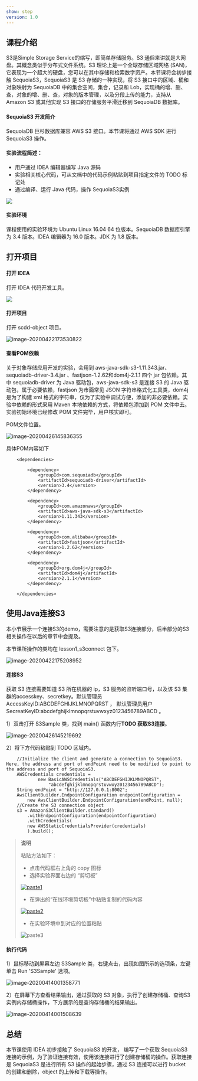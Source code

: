 ```yaml
---
show: step
version: 1.0 
---
```


## 课程介绍

S3是Simple Storage Service的缩写，即简单存储服务。S3 通俗来讲就是大网盘。其概念类似于分布式文件系统。S3 理论上是一个全球存储区域网络 (SAN)，它表现为一个超大的硬盘，您可以在其中存储和检索数字资产。本节课将会初步接触 SequoiaS3，SequoiaS3 是 S3 存储的一种实现，将 S3 接口中的区域、桶和对象映射为 SequoiaDB 中的集合空间，集合，记录和 Lob，实现桶的增、删、查，对象的增、删、查，对象的版本管理，以及分段上传的能力，支持从 Amazon S3 或其他实现 S3 接口的存储服务平滑迁移到 SequoiaDB 数据库。 

#### SequoiaS3 开发简介

SequoiaDB 巨杉数据库兼容 AWS S3 接口。本节课将通过 AWS SDK 进行 SequoiaS3 操作。

#### 实验流程简述：

- 用户通过 IDEA 编辑器编写 Java 源码
- 实验相关核心代码，可从文档中的代码示例粘贴到项目指定文件的 TODO 标记处
- 通过编译、运行 Java 代码，操作 SequoiaS3实例

![](https://doc.shiyanlou.com/courses/1736/1207281/7b1731fc121e3b460dcd9841eb0218a6-0)

#### 实验环境

课程使用的实验环境为 Ubuntu Linux 16.04 64 位版本。SequoiaDB 数据库引擎为 3.4 版本。IDEA 编辑器为 16.0 版本。JDK 为 1.8 版本。

## 打开项目

#### 打开 IDEA

打开 IDEA 代码开发工具。

![](https://doc.shiyanlou.com/courses/1736/1207281/06650396616c742995bb63fcf933fac5-0)

#### 打开项目

打开 scdd-object 项目。

![image-20200422173530822](https://doc.shiyanlou.com/courses/1737/1207281/8fae6ec098d2e1f9a431636f6f919ad8-0)

#### 查看POM依赖

关于对象存储应用开发的实验，会用到 aws-java-sdk-s3-1.11.343.jar、sequoiadb-driver-3.4.jar 、fastjson-1.2.62和dom4j-2.1.1 四个 jar 包依赖。其中 sequoiadb-driver 为 Java 驱动包，aws-java-sdk-s3 是连接 S3 的 Java 驱动包，属于必要依赖，fastjson 为市面常见 JSON 字符串格式化工具类，dom4j 是为了构建 xml 格式的字符串，仅为了实验中调试方便，添加的非必要依赖。实验中依赖的形式采用 Maven 本地依赖的方式，将依赖包添加到 POM 文件中去。实验初始环境已经修改 POM 文件完毕，用户核实即可。

POM文件位置。

![image-20200426145836355](https://doc.shiyanlou.com/courses/1737/1207281/a453438b20e7cc19c118fec983c14d79-0)

具体POM内容如下

```
    <dependencies>

        <dependency>
            <groupId>com.sequoiadb</groupId>
            <artifactId>sequoiadb-driver</artifactId>
            <version>3.4</version>
        </dependency>

        <dependency>
            <groupId>com.amazonaws</groupId>
            <artifactId>aws-java-sdk-s3</artifactId>
            <version>1.11.343</version>
        </dependency>

        <dependency>
            <groupId>com.alibaba</groupId>
            <artifactId>fastjson</artifactId>
            <version>1.2.62</version>
        </dependency>

        <dependency>
            <groupId>org.dom4j</groupId>
            <artifactId>dom4j</artifactId>
            <version>2.1.1</version>
        </dependency>

    </dependencies>
```

## 使用Java连接S3

本小节展示一个连接S3的demo，需要注意的是获取S3连接部分，后半部分的S3相关操作在以后的章节中会提及。

本节课所操作的类均在 lesson1_s3connect 包下。

![image-20200422175208952](https://doc.shiyanlou.com/courses/1737/1207281/d4634b9299595460613efd9ae35bac68-0)

#### 连接S3

获取 S3 连接需要知道 S3 所在机器的 ip，S3 服务的监听端口号，以及该 S3 集群的accesskey、secretkey。默认管理员 AccessKeyID:ABCDEFGHIJKLMNOPQRST ， 默认管理员用户 SecreatKeyID:abcdefghijklmnopqrstuvwxyz0123456789ABCD 。

1）双击打开 S3Sample 类，找到 main() 函数内行**TODO 获取S3连接**。

![image-20200426145219692](https://doc.shiyanlou.com/courses/1737/1207281/d4d88821eebb37d52d9aa9e0f6de8e7c-0)

2）将下方代码粘贴到 TODO 区域内。

```
    //Initialize the client and generate a connection to SequoiaS3. Here, the address and port of endPoint need to be modified to point to the address and port of SequoiaS3.
    AWSCredentials credentials = 
    		new BasicAWSCredentials("ABCDEFGHIJKLMNOPQRST",
    			"abcdefghijklmnopqrstuvwxyz0123456789ABCD");
    String endPoint = "http://127.0.0.1:8002";
    AwsClientBuilder.EndpointConfiguration endpointConfiguration = 
    	new AwsClientBuilder.EndpointConfiguration(endPoint, null);
    //Create the S3 connection object
    s3 = AmazonS3ClientBuilder.standard()
        .withEndpointConfiguration(endpointConfiguration)
        .withCredentials(
        new AWSStaticCredentialsProvider(credentials)
        ).build();
```

> **说明**
>
> 粘贴方法如下：
>
> - 点击代码框右上角的 copy 图标
> - 选择实验界面右边的 “剪切板”
>
> [![paste1](https://camo.githubusercontent.com/b1f39972eaf1e2706d4f42c5f3c2e82154e0566b/68747470733a2f2f646f632e73686979616e6c6f752e636f6d2f636f75727365732f313733382f313230373238312f37373435653733373862373061363061643630373332363266303537363265632d30)](https://camo.githubusercontent.com/b1f39972eaf1e2706d4f42c5f3c2e82154e0566b/68747470733a2f2f646f632e73686979616e6c6f752e636f6d2f636f75727365732f313733382f313230373238312f37373435653733373862373061363061643630373332363266303537363265632d30)
>
> - 在弹出的“在线环境剪切板”中粘贴复制的代码内容
>
> [![paste2](https://camo.githubusercontent.com/68d52f98b7d1a6f0d3d4c0a0f64a4004c796741a/68747470733a2f2f646f632e73686979616e6c6f752e636f6d2f636f75727365732f313733382f313230373238312f36623437373130316665623034623164623733653866383933626133623333342d30)](https://camo.githubusercontent.com/68d52f98b7d1a6f0d3d4c0a0f64a4004c796741a/68747470733a2f2f646f632e73686979616e6c6f752e636f6d2f636f75727365732f313733382f313230373238312f36623437373130316665623034623164623733653866383933626133623333342d30)
>
> - 在实验环境中到对应的位置粘贴
>
> ![paste3](https://doc.shiyanlou.com/courses/1738/1207281/14482e482cde033e4f78cca144abdcee-0)

#### 执行代码

1）鼠标移动到屏幕左边 S3Sample 类，右键点击，出现如图所示的选项条，左键单击 Run 'S3Sample' 选项。

![image-20200414001358771](https://doc.shiyanlou.com/courses/1737/1207281/1f908f0b92b5e9addcf72fe15a990f50-0)

2）在屏幕下方查看结果输出，通过获取的 S3 对象，执行了创建存储桶、查询S3实例内存储桶操作，下方展示的是查询存储桶的结果输出。

![image-20200414001508639](https://doc.shiyanlou.com/courses/1737/1207281/92530ae339a64e6d93dc3dbd65ca8f8b-0)

## 总结

本节课使用 IDEA 初步接触了 SequoiaS3 的开发， 编写了一个获取 SequoiaS3  连接的示例，为了验证连接有效，使用该连接进行了创建存储桶的操作。获取连接是 SequoiaS3  是进行所有 S3 操作的起始步骤，通过 S3 连接可以进行 bucket 的创建和删除，object 的上传和下载等操作。
